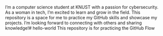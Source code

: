 I’m a computer science student at KNUST with a passion for cybersecurity. As a woman in tech, I’m excited to learn and grow in the field. This repository is a space for me to practice my GitHub skills and showcase my projects. I’m looking forward to connecting with others and sharing knowledge!# hello-world
This repository is for practicing the GitHub Flow
